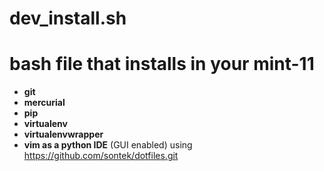  dev_install.sh
======
  bash file that installs in your mint-11
==========================================
 * **git**
 * **mercurial**
 * **pip**
 * **virtualenv**
 * **virtualenvwrapper**
 * **vim as a python IDE** (GUI enabled) using https://github.com/sontek/dotfiles.git
